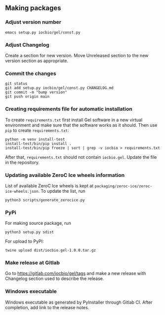 ## Making packages

### Adjust version number

```
emacs setup.py iocbio/gel/const.py
```

### Adjust Changelog

Create a section for new version. Move Unreleased section to the new version 
section as appropriate.

### Commit the changes

```
git status
git add setup.py iocbio/gel/const.py CHANGELOG.md
git commit -m "bump version"
git push origin main
```

### Creating requirements file for automatic installation

To create `requirements.txt` first install Gel software in a new
virtual environment and make sure that the software works as it
should.  Then use `pip` to create `requirements.txt`:

```
python -m venv install-test
install-test/bin/pip install .
install-test/bin/pip freeze | sort | grep -v iocbio > requirements.txt
```

After that, `requirements.txt` should not contain `iocbio.gel`. Update the file in the repository.

### Updating available ZeroC Ice wheels information

List of available ZeroC Ice wheels is kept at `packaging/zeroc-ice/zeroc-ice-wheels.json`. To update the list, 
run

```
python3 scripts/generate_zerocice.py
```

### PyPi

For making source package, run

```
python3 setup.py sdist
```

For upload to PyPI:

```
twine upload dist/iocbio.gel-1.0.0.tar.gz
```

### Make release at Gitlab

Go to https://gitlab.com/iocbio/gel/tags and make a new release
with Changelog section used to describe the release.


### Windows executable

Windows executable as generated by PyInstaller through Gitlab CI. After completion, add link to the release notes.